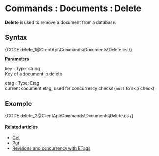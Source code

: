 # Commands : Documents : Delete

**Delete** is used to remove a document from a database.

## Syntax

{CODE delete_1@ClientApi\Commands\Documents\Delete.cs /}

**Parameters**   

key
:   Type: string   
Key of a document to delete

etag
:   Type: Etag   
current document etag, used for concurrency checks (`null` to skip check)   

## Example

{CODE delete_2@ClientApi\Commands\Documents\Delete.cs /}

#### Related articles

- [Get](../../../client-api/commands/documents/get)  
- [Put](../../../client-api/commands/documents/put)  
- [Revisions and concurrency with ETags](../../../client-api/concurrency/revisions-and-concurrency-with-etags)   